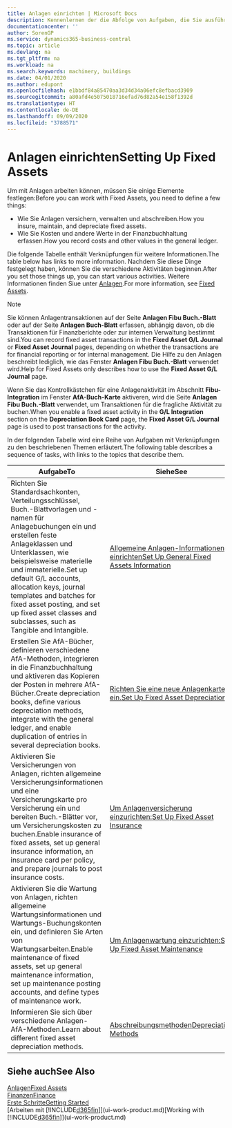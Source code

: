 ```yaml
---
title: Anlagen einrichten | Microsoft Docs
description: Kennenlernen der die Abfolge von Aufgaben, die Sie ausführen müssen, um Anlagen einzurichten, wie Arbeitsplätze oder Gebäude.
documentationcenter: ''
author: SorenGP
ms.service: dynamics365-business-central
ms.topic: article
ms.devlang: na
ms.tgt_pltfrm: na
ms.workload: na
ms.search.keywords: machinery, buildings
ms.date: 04/01/2020
ms.author: edupont
ms.openlocfilehash: e1bbdf84a85470aa3d34d34a06efc8efbacd3909
ms.sourcegitcommit: a80afd4e5075018716efad76d82a54e158f1392d
ms.translationtype: HT
ms.contentlocale: de-DE
ms.lasthandoff: 09/09/2020
ms.locfileid: "3788571"
---
```

# <a name="setting-up-fixed-assets"></a><span data-ttu-id="3624c-103">Anlagen einrichten</span><span class="sxs-lookup"><span data-stu-id="3624c-103">Setting Up Fixed Assets</span></span>
<span data-ttu-id="3624c-104">Um mit Anlagen arbeiten können, müssen Sie einige Elemente festlegen:</span><span class="sxs-lookup"><span data-stu-id="3624c-104">Before you can work with Fixed Assets, you need to define a few things:</span></span>  

* <span data-ttu-id="3624c-105">Wie Sie Anlagen versichern, verwalten und abschreiben.</span><span class="sxs-lookup"><span data-stu-id="3624c-105">How you insure, maintain, and depreciate fixed assets.</span></span>  
* <span data-ttu-id="3624c-106">Wie Sie Kosten und andere Werte in der Finanzbuchhaltung erfassen.</span><span class="sxs-lookup"><span data-stu-id="3624c-106">How you record costs and other values in the general ledger.</span></span>  

<span data-ttu-id="3624c-107">Die folgende Tabelle enthält Verknüpfungen für weitere Informationen.</span><span class="sxs-lookup"><span data-stu-id="3624c-107">The table below has links to more information.</span></span> <span data-ttu-id="3624c-108">Nachdem Sie diese Dinge festgelegt haben, können Sie die verschiedene Aktivitäten beginnen.</span><span class="sxs-lookup"><span data-stu-id="3624c-108">After you set those things up, you can start various activities.</span></span> <span data-ttu-id="3624c-109">Weitere Informationen finden Siue unter [Anlagen](fa-manage.md).</span><span class="sxs-lookup"><span data-stu-id="3624c-109">For more information, see [Fixed Assets](fa-manage.md).</span></span>  

> [!NOTE]  
>   <span data-ttu-id="3624c-110">Sie können Anlagentransaktionen auf der Seite **Anlagen Fibu Buch.-Blatt** oder auf der Seite **Anlagen Buch-Blatt** erfassen, abhängig davon, ob die Transaktionen für Finanzberichte oder zur internen Verwaltung bestimmt sind.</span><span class="sxs-lookup"><span data-stu-id="3624c-110">You can record fixed asset transactions in the **Fixed Asset G/L Journal** or **Fixed Asset Journal** pages, depending on whether the transactions are for financial reporting or for internal management.</span></span> <span data-ttu-id="3624c-111">Die Hilfe zu den Anlagen beschreibt lediglich, wie das Fenster **Anlagen Fibu Buch.-Blatt** verwendet wird.</span><span class="sxs-lookup"><span data-stu-id="3624c-111">Help for Fixed Assets only describes how to use the **Fixed Asset G/L Journal** page.</span></span>  

<span data-ttu-id="3624c-112">Wenn Sie das Kontrollkästchen für eine Anlagenaktivität im Abschnitt **Fibu-Integration** im Fenster **AfA-Buch-Karte** aktiveren, wird die Seite **Anlagen Fibu Buch.-Blatt** verwendet, um Transaktionen für die fragliche Aktivität zu buchen.</span><span class="sxs-lookup"><span data-stu-id="3624c-112">When you enable a fixed asset activity in the **G/L Integration** section on the **Depreciation Book Card** page, the **Fixed Asset G/L Journal** page is used to post transactions for the activity.</span></span>

<span data-ttu-id="3624c-113">In der folgenden Tabelle wird eine Reihe von Aufgaben mit Verknüpfungen zu den beschriebenen Themen erläutert.</span><span class="sxs-lookup"><span data-stu-id="3624c-113">The following table describes a sequence of tasks, with links to the topics that describe them.</span></span>  

| <span data-ttu-id="3624c-114">Aufgabe</span><span class="sxs-lookup"><span data-stu-id="3624c-114">To</span></span> | <span data-ttu-id="3624c-115">Siehe</span><span class="sxs-lookup"><span data-stu-id="3624c-115">See</span></span> |
| --- | --- |
| <span data-ttu-id="3624c-116">Richten Sie Standardsachkonten, Verteilungsschlüssel, Buch.-Blattvorlagen und - namen für Anlagebuchungen ein und erstellen feste Anlageklassen und Unterklassen, wie beispielsweise materielle und immaterielle.</span><span class="sxs-lookup"><span data-stu-id="3624c-116">Set up default G/L accounts, allocation keys, journal templates and batches for fixed asset posting, and set up fixed asset classes and subclasses, such as Tangible and Intangible.</span></span> |[<span data-ttu-id="3624c-117">Allgemeine Anlagen-Informationen einrichten</span><span class="sxs-lookup"><span data-stu-id="3624c-117">Set Up General Fixed Assets Information</span></span>](fa-how-setup-general.md) |
| <span data-ttu-id="3624c-118">Erstellen Sie AfA-Bücher, definieren verschiedene AfA-Methoden, integrieren in die Finanzbuchhaltung und aktiveren das Kopieren der Posten in mehrere AfA-Bücher.</span><span class="sxs-lookup"><span data-stu-id="3624c-118">Create depreciation books, define various depreciation methods, integrate with the general ledger, and enable duplication of entries in several depreciation books.</span></span> |[<span data-ttu-id="3624c-119">Richten Sie eine neue Anlagenkarte ein.</span><span class="sxs-lookup"><span data-stu-id="3624c-119">Set Up Fixed Asset Depreciation</span></span>](fa-how-setup-depreciation.md) |
| <span data-ttu-id="3624c-120">Aktivieren Sie Versicherungen von Anlagen, richten allgemeine Versicherungsinformationen und eine Versicherungskarte pro Versicherung ein und bereiten Buch.-Blätter vor, um Versicherungskosten zu buchen.</span><span class="sxs-lookup"><span data-stu-id="3624c-120">Enable insurance of fixed assets, set up general insurance information, an insurance card per policy, and prepare journals to post insurance costs.</span></span> |[<span data-ttu-id="3624c-121">Um Anlagenversicherung einzurichten:</span><span class="sxs-lookup"><span data-stu-id="3624c-121">Set Up Fixed Asset Insurance</span></span>](fa-how-setup-insurance.md) |
| <span data-ttu-id="3624c-122">Aktivieren Sie die Wartung von Anlagen, richten allgemeine Wartungsinformationen und Wartungs-Buchungskonten ein, und definieren Sie Arten von Wartungsarbeiten.</span><span class="sxs-lookup"><span data-stu-id="3624c-122">Enable maintenance of fixed assets, set up general maintenance information, set up maintenance posting accounts, and define types of maintenance work.</span></span> |[<span data-ttu-id="3624c-123">Um Anlagenwartung einzurichten:</span><span class="sxs-lookup"><span data-stu-id="3624c-123">Set Up Fixed Asset Maintenance</span></span>](fa-how-setup-maintenance.md) |
| <span data-ttu-id="3624c-124">Informieren Sie sich über verschiedene Anlagen-AfA-Methoden.</span><span class="sxs-lookup"><span data-stu-id="3624c-124">Learn about different fixed asset depreciation methods.</span></span> |[<span data-ttu-id="3624c-125">Abschreibungsmethoden</span><span class="sxs-lookup"><span data-stu-id="3624c-125">Depreciation Methods</span></span>](fa-depreciation-methods.md) |

## <a name="see-also"></a><span data-ttu-id="3624c-126">Siehe auch</span><span class="sxs-lookup"><span data-stu-id="3624c-126">See Also</span></span>
[<span data-ttu-id="3624c-127">Anlagen</span><span class="sxs-lookup"><span data-stu-id="3624c-127">Fixed Assets</span></span>](fa-manage.md)  
[<span data-ttu-id="3624c-128">Finanzen</span><span class="sxs-lookup"><span data-stu-id="3624c-128">Finance</span></span>](finance.md)  
[<span data-ttu-id="3624c-129">Erste Schritte</span><span class="sxs-lookup"><span data-stu-id="3624c-129">Getting Started</span></span>](product-get-started.md)  
<span data-ttu-id="3624c-130">[Arbeiten mit [!INCLUDE[d365fin](includes/d365fin_md.md)]](ui-work-product.md)</span><span class="sxs-lookup"><span data-stu-id="3624c-130">[Working with [!INCLUDE[d365fin](includes/d365fin_md.md)]](ui-work-product.md)</span></span>
